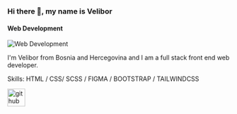 ### Hi there 👋, my name is Velibor
#### Web Development
![Web Development](https://miro.medium.com/max/1400/1*HIfsUtFiqFhEePcF1dK89A.jpeg)

I'm Velibor from Bosnia and Hercegovina and I am a full stack front end web developer.

Skills: HTML / CSS/ SCSS / FIGMA / BOOTSTRAP / TAILWINDCSS

[<img src='https://cdn.jsdelivr.net/npm/simple-icons@3.0.1/icons/github.svg' alt='github' height='40'>](https://github.com/Yppf00)  

